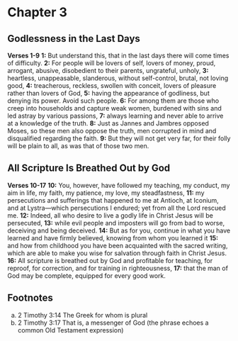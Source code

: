 # Chapter 3

## Godlessness in the Last Days

**Verses 1-9**
**1:** But understand this, that in the last days there will come times of difficulty.
**2:** For people will be lovers of self, lovers of money, proud, arrogant, abusive, disobedient to their parents, ungrateful, unholy,
**3:** heartless, unappeasable, slanderous, without self-control, brutal, not loving good,
**4:** treacherous, reckless, swollen with conceit, lovers of pleasure rather than lovers of God,
**5:** having the appearance of godliness, but denying its power. Avoid such people.
**6:** For among them are those who creep into households and capture weak women, burdened with sins and led astray by various passions,
**7:** always learning and never able to arrive at a knowledge of the truth.
**8:** Just as Jannes and Jambres opposed Moses, so these men also oppose the truth, men corrupted in mind and disqualified regarding the faith.
**9:** But they will not get very far, for their folly will be plain to all, as was that of those two men.

## All Scripture Is Breathed Out by God

**Verses 10-17**
**10:** You, however, have followed my teaching, my conduct, my aim in life, my faith, my patience, my love, my steadfastness,
**11:** my persecutions and sufferings that happened to me at Antioch, at Iconium, and at Lystra—which persecutions I endured; yet from all the Lord rescued me.
**12:** Indeed, all who desire to live a godly life in Christ Jesus will be persecuted,
**13:** while evil people and imposters will go from bad to worse, deceiving and being deceived.
**14:** But as for you, continue in what you have learned and have firmly believed, knowing from whom you learned it
**15:** and how from childhood you have been acquainted with the sacred writing, which are able to make you wise for salvation through faith in Christ Jesus.
**16:** All scripture is breathed out by God and profitable for teaching, for reproof, for correction, and for training in righteousness,
**17:** that the man of God may be complete, equipped for every good work.

## Footnotes

<ol type='a'>
	<li>2 Timothy 3:14 The Greek for whom is plural</li>
	<li>2 Timothy 3:17 That is, a messenger of God (the phrase echoes a common Old Testament expression)</li>
</ol>
